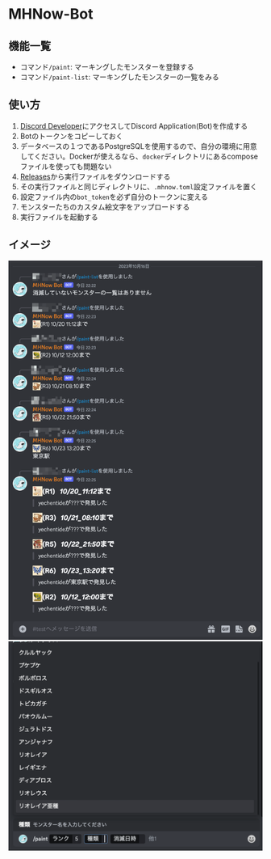 # MHNow-Bot

## 機能一覧

- コマンド`/paint`: マーキングしたモンスターを登録する
- コマンド`/paint-list`: マーキングしたモンスターの一覧をみる

## 使い方

1. [Discord Developer](https://discord.com/developers/applications)にアクセスしてDiscord Application(Bot)を作成する
2. Botのトークンをコピーしておく
3. データベースの１つであるPostgreSQLを使用するので、自分の環境に用意してください。Dockerが使えるなら、`docker`ディレクトリにあるcomposeファイルを使っても問題ない
4. [Releases](https://github.com/yechentide/mhnow-bot/releases)から実行ファイルをダウンロードする
5. その実行ファイルと同じディレクトリに、`.mhnow.toml`設定ファイルを置く
6. 設定ファイル内の`bot_token`を必ず自分のトークンに変える
7. モンスターたちのカスタム絵文字をアップロードする
8. 実行ファイルを起動する

## イメージ

![サンプル01](docs/images/sample01.png)
![サンプル02](docs/images/sample02.png)

